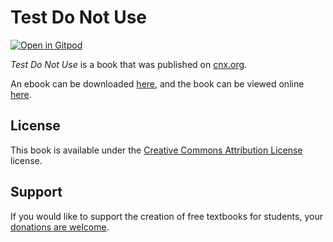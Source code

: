 # Test Do Not Use

[![Open in Gitpod](https://gitpod.io/button/open-in-gitpod.svg)](https://gitpod.io/from-referrer/)

_Test Do Not Use_ is a book that was published on [cnx.org](https://cnx.org/).

An ebook can be downloaded [here](https://github.com/cnx-user-books/cnxbook-test-do-not-use/releases/latest), and the book can be viewed online [here](https://github.com/cnx-user-books/cnxbook-test-do-not-use/releases/latest).

## License
This book is available under the [Creative Commons Attribution License](./LICENSE) license.

## Support
If you would like to support the creation of free textbooks for students, your [donations are welcome](https://riceconnect.rice.edu/donation/support-openstax-banner).
